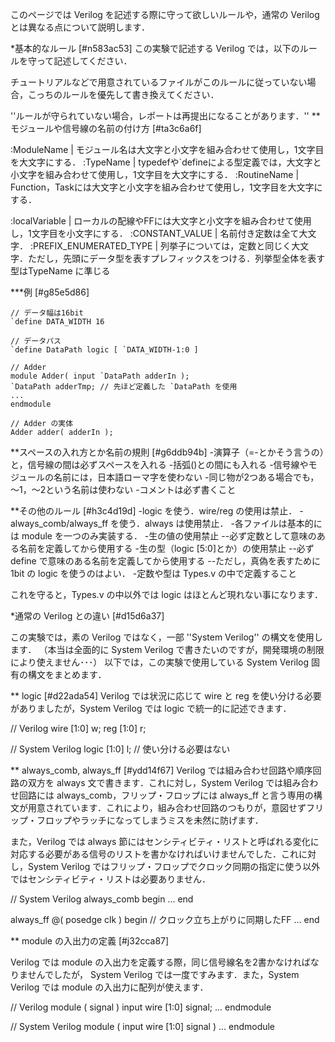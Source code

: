 このページでは Verilog を記述する際に守って欲しいルールや，通常の Verilog とは異なる点について説明します．

*基本的なルール [#n583ac53]
この実験で記述する Verilog では，以下のルールを守って記述してください．

チュートリアルなどで用意されているファイルがこのルールに従っていない場合，こっちのルールを優先して書き換えてください．

''ルールが守られていない場合，レポートは再提出になることがあります．''
**モジュールや信号線の名前の付け方 [#ta3c6a6f]

:ModuleName | モジュール名は大文字と小文字を組み合わせて使用し，1文字目を大文字にする．
:TypeName | typedefや`defineによる型定義では，大文字と小文字を組み合わせて使用し，1文字目を大文字にする．
:RoutineName | Function，Taskには大文字と小文字を組み合わせて使用し，1文字目を大文字にする．

:localVariable | ローカルの配線やFFには大文字と小文字を組み合わせて使用し，1文字目を小文字にする．
:CONSTANT_VALUE | 名前付き定数は全て大文字．
:PREFIX_ENUMERATED_TYPE | 列挙子については，定数と同じく大文字．ただし，先頭にデータ型を表すプレフィックスをつける．列挙型全体を表す型はTypeName に準じる


***例 [#g85e5d86]


	// データ幅は16bit
	`define DATA_WIDTH 16
	
	// データパス
	`define DataPath logic [ `DATA_WIDTH-1:0 ]
	
	// Adder
	module Adder( input `DataPath adderIn );
	`DataPath adderTmp; // 先ほど定義した `DataPath を使用
	...
	endmodule
	
	// Adder の実体
	Adder adder( adderIn );

**スペースの入れ方とか名前の規則 [#g6ddb94b]
-演算子（=-とかそう言うの）と，信号線の間は必ずスペースを入れる
-括弧()との間にも入れる
-信号線やモジュールの名前には，日本語ローマ字を使わない
-同じ物が2つある場合でも，～1，～2という名前は使わない
-コメントは必ず書くこと

**その他のルール [#h3c4d19d]
-logic を使う．wire/reg の使用は禁止．
-always_comb/always_ff を使う．always は使用禁止．
-各ファイルは基本的には module を一つのみ実装する．
-生の値の使用禁止
--必ず定数として意味のある名前を定義してから使用する
-生の型（logic [5:0]とか）の使用禁止
--必ず define で意味のある名前を定義してから使用する
--ただし，真偽を表すために 1bit の logic を使うのはよい．
-定数や型は Types.v の中で定義すること

これを守ると，Types.v の中以外では logic はほとんど現れない事になります．


*通常の Verilog との違い [#d15d6a37]

この実験では，素の Verilog ではなく，一部 ''System Verilog'' の構文を使用します．
（本当は全面的に System Verilog で書きたいのですが，開発環境の制限により使えません･･･）
以下では，この実験で使用している System Verilog 固有の構文をまとめます．

** logic [#d22ada54]
Verilog では状況に応じて wire と reg を使い分ける必要がありましたが，System Verilog では logic で統一的に記述できます．

 // Verilog
 wire [1:0] w;
 reg  [1:0] r;

 // System Verilog
 logic [1:0] l; // 使い分ける必要はない

** always_comb, always_ff [#ydd14f67]
Verilog では組み合わせ回路や順序回路の双方を always 文で書きます．これに対し，System Verilog では組み合わせ回路には always_comb，フリップ・フロップには always_ff と言う専用の構文が用意されています．これにより，組み合わせ回路のつもりが，意図せずフリップ・フロップやラッチになってしまうミスを未然に防げます．

また，Verilog では always 節にはセンシティビティ・リストと呼ばれる変化に対応する必要がある信号のリストを書かなければいけませんでした．これに対し，System Verilog ではフリップ・フロップでクロック同期の指定に使う以外ではセンシティビティ・リストは必要ありません．

 // System Verilog
 always_comb begin
 ...
 end

 always_ff @( posedge clk ) begin // クロック立ち上がりに同期したFF
 ...
 end
 
** module の入出力の定義 [#j32cca87]

Verilog では module の入出力を定義する際，同じ信号線名を2書かなければなりませんでしたが， System Verilog では一度ですみます．また，System Verilog では module の入出力に配列が使えます．

 // Verilog 
 module ( signal )
     input wire [1:0] signal;
     ...
 endmodule

 // System Verilog
 module ( input wire [1:0] signal )
     ...
 endmodule
